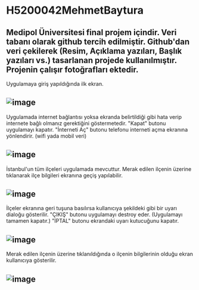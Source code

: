 # H5200042MehmetBaytura
Medipol Üniversitesi final projem içindir. Veri tabanı olarak github tercih edilmiştir. Github'dan veri çekilerek (Resim, Açıklama yazıları, Başlık yazıları vs.) 
tasarlanan projede kullanılmıştır. Projenin çalışır fotoğrafları ektedir.
-
Uygulamaya giriş yapıldığında ilk ekran.

![image](https://user-images.githubusercontent.com/83245576/153304002-8405b192-d172-4042-bf6e-916d1702ccac.png)
-
Uygulamada internet bağlantısı yoksa ekranda belirtildiği gibi hata verip internete bağlı olmanız gerektiğini göstermetedir.
"Kapat" butonu uygulamayı kapatır.
"İnterneti Aç" butonu telefonu interneti açma ekranına yönlendirir. (wifi yada mobil veri)

![image](https://user-images.githubusercontent.com/83245576/153304054-460bbd82-2f5a-43b3-9222-056eeb63f014.png)
-
İstanbul'un tüm ilçeleri uygulamada mevcuttur. Merak edilen ilçenin üzerine tıklanarak ilçe bilgileri ekranına geçiş yapılabilir.

![image](https://user-images.githubusercontent.com/83245576/153304062-4bdcc00f-b549-418e-b55c-9aca53271d65.png)
-
İlçeler ekranına geri tuşuna basılırsa kullanıcıya şekildeki gibi bir uyarı dialoğu gösterilir.
"ÇIKIŞ" butonu uygulamayı destroy eder. (Uygulamayı tamamen kapatır.)
"İPTAL" butonu ekrandaki uyarı kutucuğunu kapatır.

![image](https://user-images.githubusercontent.com/83245576/153304073-08fdd237-0fc3-4000-a2ae-9df830f6e89a.png)
-
Merak edilen ilçenin üzerine tıklanıldığında o ilçenin bilgilerinin olduğu ekran kullanıcıya gösterilir.

![image](https://user-images.githubusercontent.com/83245576/153304078-a688681d-57fc-41cb-8249-12edde400e2f.png)
-

